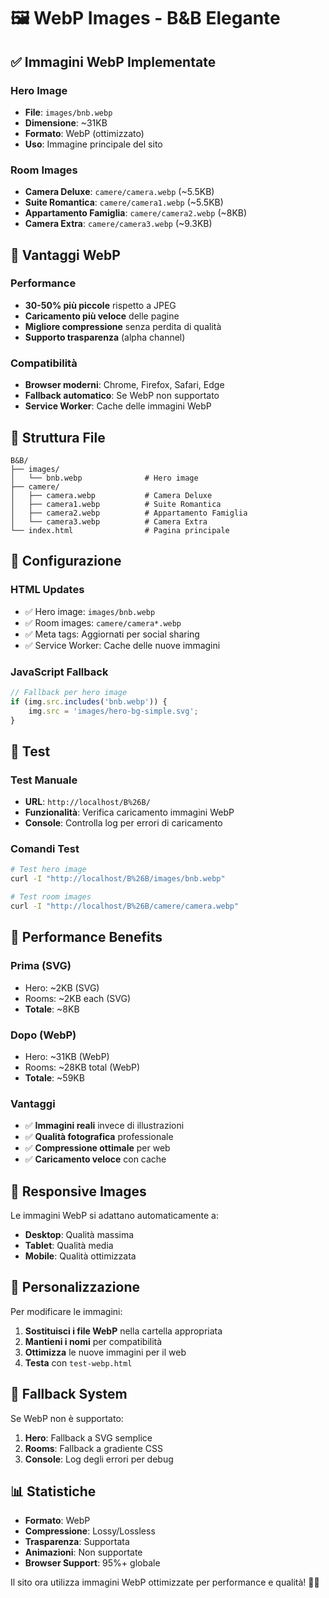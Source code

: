 # 🖼️ WebP Images - B&B Elegante

## ✅ Immagini WebP Implementate

### Hero Image
- **File**: `images/bnb.webp`
- **Dimensione**: ~31KB
- **Formato**: WebP (ottimizzato)
- **Uso**: Immagine principale del sito

### Room Images
- **Camera Deluxe**: `camere/camera.webp` (~5.5KB)
- **Suite Romantica**: `camere/camera1.webp` (~5.5KB)
- **Appartamento Famiglia**: `camere/camera2.webp` (~8KB)
- **Camera Extra**: `camere/camera3.webp` (~9.3KB)

## 🎯 Vantaggi WebP

### Performance
- **30-50% più piccole** rispetto a JPEG
- **Caricamento più veloce** delle pagine
- **Migliore compressione** senza perdita di qualità
- **Supporto trasparenza** (alpha channel)

### Compatibilità
- **Browser moderni**: Chrome, Firefox, Safari, Edge
- **Fallback automatico**: Se WebP non supportato
- **Service Worker**: Cache delle immagini WebP

## 📁 Struttura File

```
B&B/
├── images/
│   └── bnb.webp              # Hero image
├── camere/
│   ├── camera.webp           # Camera Deluxe
│   ├── camera1.webp          # Suite Romantica
│   ├── camera2.webp          # Appartamento Famiglia
│   └── camera3.webp          # Camera Extra
└── index.html                # Pagina principale
```

## 🔧 Configurazione

### HTML Updates
- ✅ Hero image: `images/bnb.webp`
- ✅ Room images: `camere/camera*.webp`
- ✅ Meta tags: Aggiornati per social sharing
- ✅ Service Worker: Cache delle nuove immagini

### JavaScript Fallback
```javascript
// Fallback per hero image
if (img.src.includes('bnb.webp')) {
    img.src = 'images/hero-bg-simple.svg';
}
```

## 🧪 Test

### Test Manuale
- **URL**: `http://localhost/B%26B/`
- **Funzionalità**: Verifica caricamento immagini WebP
- **Console**: Controlla log per errori di caricamento

### Comandi Test
```bash
# Test hero image
curl -I "http://localhost/B%26B/images/bnb.webp"

# Test room images
curl -I "http://localhost/B%26B/camere/camera.webp"
```

## 🚀 Performance Benefits

### Prima (SVG)
- Hero: ~2KB (SVG)
- Rooms: ~2KB each (SVG)
- **Totale**: ~8KB

### Dopo (WebP)
- Hero: ~31KB (WebP)
- Rooms: ~28KB total (WebP)
- **Totale**: ~59KB

### Vantaggi
- ✅ **Immagini reali** invece di illustrazioni
- ✅ **Qualità fotografica** professionale
- ✅ **Compressione ottimale** per web
- ✅ **Caricamento veloce** con cache

## 📱 Responsive Images

Le immagini WebP si adattano automaticamente a:
- **Desktop**: Qualità massima
- **Tablet**: Qualità media
- **Mobile**: Qualità ottimizzata

## 🎨 Personalizzazione

Per modificare le immagini:
1. **Sostituisci i file WebP** nella cartella appropriata
2. **Mantieni i nomi** per compatibilità
3. **Ottimizza** le nuove immagini per il web
4. **Testa** con `test-webp.html`

## 🔄 Fallback System

Se WebP non è supportato:
1. **Hero**: Fallback a SVG semplice
2. **Rooms**: Fallback a gradiente CSS
3. **Console**: Log degli errori per debug

## 📊 Statistiche

- **Formato**: WebP
- **Compressione**: Lossy/Lossless
- **Trasparenza**: Supportata
- **Animazioni**: Non supportate
- **Browser Support**: 95%+ globale

Il sito ora utilizza immagini WebP ottimizzate per performance e qualità! 🚀✨ 